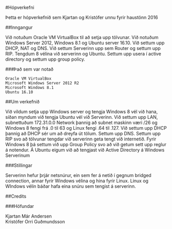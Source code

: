 #Hópverkefni

Þetta er hópverkefnið sem Kjartan og Kristófer unnu fyrir haustönn 2016

##Inngangur

Við notuðum Oracle VM VirtualBox til að setja upp tölvunar. Við notuðum Windows Server 2012, Windows 8.1 og Ubuntu server 16.10. Við 
settum upp DHCP, NAT og DNS. Við settum Serverinn upp sem Router og settum upp RIP. Tengdum 8 vélina við serverinn og Ubuntu.
Settum upp usera í active directory og settum upp group policy. 

###Það sem var notað

```
Oracle VM VirtualBox
Microsoft Windows Server 2012 R2
Microsoft Windows 8.1
Ubuntu 16.10
```

##Um verkefnið

Við vildum setja upp Windows server og tengja Windows 8 vél við hana, síðan myndum við tengja Ubuntu vél við Serverinn. Við settum upp LAN,
subnettuðum 172.31.0.0 Network þannig að subnet maskinn væri /26 og Windows 8 fengi frá .0 til 63 og Linux fengi .64 til .127. 
Við settum upp DHCP þannig að DHCP sér um að dreyfa út tölum. Settum upp DNS. Settum upp RIP svo að tölvunar tengdar við serverinn geta 
tengt við internetið.
Fyrir Windows 8 þá settum við upp Group Policy svo að við getum sett upp reglur á notendur.
Á Ubuntu eigum við að tengjast við Active Directory á Windows Serverinum

###Stillingar

Serverinn hefur þrjár netsnúrur, ein sem fer á netið í gegnum bridged connection, annar fyrir Windows vélina og hina fyrir Linux. 
Linux og WIndows vélin báðar hafa eina snúru sem tengist á serverinn.

##Credits

###Höfundar

Kjartan Már Andersen                    
Kristófer Orri Guðmundsson






